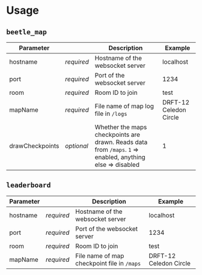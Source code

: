# Usage

## `beetle_map`

| Parameter       |            | Description                                                                                                | Example                |
| --------------- | ---------- | ---------------------------------------------------------------------------------------------------------- | ---------------------- |
| hostname        | _required_ | Hostname of the websocket server                                                                           | localhost              |
| port            | _required_ | Port of the websocket server                                                                               | 1234                   |
| room            | _required_ | Room ID to join                                                                                            | test                   |
| mapName         | _required_ | File name of map log file in `/logs`                                                                       | DRFT-12 Celedon Circle |
| drawCheckpoints | _optional_ | Whether the maps checkpoints are drawn. Reads data from `/maps`. `1` => enabled, anything else => disabled | 1                      |

## `leaderboard`

| Parameter |            | Description                                 | Example                |
| --------- | ---------- | ------------------------------------------- | ---------------------- |
| hostname  | _required_ | Hostname of the websocket server            | localhost              |
| port      | _required_ | Port of the websocket server                | 1234                   |
| room      | _required_ | Room ID to join                             | test                   |
| mapName   | _required_ | File name of map checkpoint file in `/maps` | DRFT-12 Celedon Circle |
